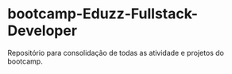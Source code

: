 # bootcamp-Eduzz-Fullstack-Developer
Repositório para consolidação de todas as atividade e projetos do bootcamp.
